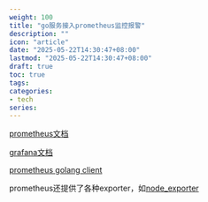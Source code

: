 ```yaml
---
weight: 100
title: "go服务接入prometheus监控报警"
description: ""
icon: "article"
date: "2025-05-22T14:30:47+08:00"
lastmod: "2025-05-22T14:30:47+08:00"
draft: true
toc: true
tags:
categories:
- tech
series:
---
```


[prometheus文档](https://prometheus.ac.cn/docs/introduction/overview/)

[grafana文档](https://grafana.com/docs/)

[prometheus golang client](https://github.com/prometheus/client_golang)

prometheus还提供了各种exporter，如[node_exporter](https://github.com/prometheus/node_exporter)


